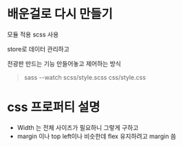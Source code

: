 # 배운걸로 다시 만들기

모듈 적용
scss 사용

store로 데이터 관리하고

전광판 만드는 기능 만들어놓고 제어하는 방식

> sass --watch scss/style.scss css/style.css

# css 프로퍼티 설명

- Width 는 전체 사이즈가 필요하니 그렇게 구하고
- margin 이나 top left이나 비슷한데 flex 유지하려고 margin 씀
